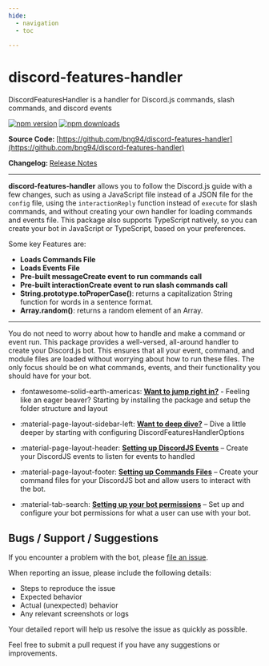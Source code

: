 ```yaml
---
hide:
  - navigation
  - toc
  
---
```


# discord-features-handler  
DiscordFeaturesHandler is a handler for Discord.js commands, slash commands, and discord events

[![npm version](https://img.shields.io/npm/v/discord-features-handler?color=blue)](https://www.npmjs.com/package/discord-features-handler) 
[![npm downloads](https://img.shields.io/npm/dt/discord-features-handler.svg?maxAge=3600)](https://www.npmjs.com/package/discord-features-handler)

<strong> Source Code: </strong>[https://github.com/bng94/discord-features-handler](https://github.com/bng94/discord-features-handler)

<strong> Changelog: </strong> [Release Notes](release-notes.md)

<hr/>

**discord-features-handler** allows you to follow the Discord.js guide with a few changes, such as using a JavaScript file instead of a JSON file for the `config` file, using the `interactionReply` function instead of `execute` for slash commands, and without creating your own handler for loading commands and events file. This package also supports TypeScript natively, so you can create your bot in JavaScript or TypeScript, based on your preferences.

 Some key Features are: 

- **Loads Commands File**
- **Loads Events File**
- **Pre-built messageCreate event to run commands call**
- **Pre-built interactionCreate event to run slash commands call**
- **String.prototype.toProperCase()**: returns a capitalization String function for words in a sentence format.
- **Array.random()**: returns a random element of an Array.

<hr/>

You do not need to worry about how to handle and make a command or event run. This package provides a well-versed, all-around handler to create your Discord.js bot. This ensures that all your event, command, and module files are loaded without worrying about how to run these files. The only focus should be on what commands, events, and their functionality you should have for your bot.&#x20;



<div class="grid cards" markdown>

- :fontawesome-solid-earth-americas: __[Want to jump right in?]__ - Feeling like an eager beaver? Starting by installing the package and setup the folder structure and layout


- :material-page-layout-sidebar-left: __[Want to deep dive?]__ – Dive a little deeper by starting with configuring DiscordFeaturesHandlerOptions
- :material-page-layout-header: __[Setting up DiscordJS Events]__ – Create your DiscordJS events to listen for events to handled
- :material-page-layout-footer: __[Setting up Commands Files]__ – Create your command files for your DiscordJS bot and allow users to interact with the bot.
- :material-tab-search: __[Setting up your bot permissions]__ – Set up and configure your bot permissions for what  a user can use with your bot.

</div>

[Want to jump right in?]:getting-started/installation.md
[Want to deep dive?]: setup/DiscordFeaturesHandlerOptions.md
[Setting up DiscordJS Events]: setup/events-file.md
[Setting up Commands Files]: setup/commands-file.md
[Setting up your bot permissions]: setup/config-file.md


## Bugs / Support / Suggestions

If you encounter a problem with the bot, please [ file an issue](https://github.com/bng94/discord-features-handler/issues/new).

When reporting an issue, please include the following details:

- Steps to reproduce the issue
- Expected behavior
- Actual (unexpected) behavior
- Any relevant screenshots or logs

Your detailed report will help us resolve the issue as quickly as possible. 

Feel free to submit a pull request if you have any suggestions or improvements.